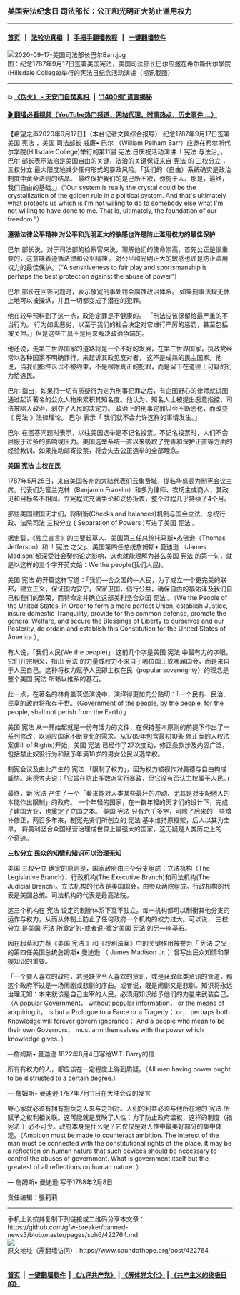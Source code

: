 ### 美国宪法纪念日 司法部长：公正和光明正大防止滥用权力
------------------------

#### [首页](https://github.com/gfw-breaker/banned-news3/blob/master/README.md) &nbsp;&nbsp;|&nbsp;&nbsp; [法轮功真相](https://github.com/begood0513/basic/blob/master/README.md)  &nbsp;&nbsp;|&nbsp;&nbsp; [手把手翻墙教程](https://github.com/gfw-breaker/guides/wiki)  &nbsp;&nbsp;|&nbsp;&nbsp; [一键翻墙软件](https://github.com/gfw-breaker/nogfw/blob/master/README.md)  



<div><img alt="2020-09-17-美国司法部长巴尔Barr.jpg" src="https://img.soundofhope.org/2020-09/1600349294691.jpg"/>
<br/><figcaption class="caption">
 图：纪念1787年9月17日签署美国宪法，美国司法部长巴尔应邀在希尔斯代尔学院(Hillsdale College)举行的宪法日纪念活动演讲（视讯截图）
</figcaption></div><hr/>

#### 💥 [《伪火》 - 天安门自焚真相 ](http://158.247.195.190:10000/videos/blog/weihuo.html)&nbsp; |&nbsp; [“1400例”谎言揭秘  ](http://158.247.195.190:10000/videos/blog/jiexi1400.html)

#### [ 🎬  翻墙必看视频（YouTube热门频道、网站代理、时事热点、历史事件 ...）](https://github.com/gfw-breaker/links/blob/master/banned.md)

<div><div class="Content__Wrapper sc-1bvya0-0 grZQxZ">
 <p class="meta-top">
  <span class="meta">
   【希望之声2020年9月17日】（本台记者文興综合报导）
  </span>
  纪念1787年9月17日签署美国
  <ok href="/term/13723">
   宪法
  </ok>
  ，美国
  <ok href="/term/2427">
   司法部长
  </ok>
  威廉•
  <ok href="/term/2431">
   巴尔
  </ok>
  （William Pelham Barr）应邀在希尔斯代尔学院(Hillsdale College)举行的第11届
  <ok href="/term/13723">
   宪法
  </ok>
  日庆祝活动演讲「
  <ok href="/term/13723">
   宪法
  </ok>
  与法治」。
  <ok href="/term/2431">
   巴尔
  </ok>
  部长表示法治是美国自由的关键，法治的关键保证来自
  <ok href="/term/13723">
   宪法
  </ok>
  的
  <ok href="/term/5352">
   三权分立
  </ok>
  ，
  <ok href="/term/5352">
   三权分立
  </ok>
  最大限度地减少任何形式的暴政风险。「我们的（自由）系统确实是政治制度中黄金法则的结晶。 最终保护我们的是己所不欲，勿施于人。那是，最终，我们自由的基础。」（“Our system is really the crystal could be the crystallization of the golden rule in a political system. And that's ultimately what protects us which is I'm not willing to do to somebody else what I'm not willing to have done to me. That is, ultimately, the foundation of our freedom.”）
 </p>
 <p>
  <strong>
   遵循法律公平精神 对公平和光明正大的敏感也许是防止滥用权力的最佳保护
  </strong>
 </p>
 <div class="AD_Embed__Wrap-sc-1xslmin-0 igMuqX module desktop">
  <div>
  </div>
 </div>
 <p>
  <ok href="/term/2431">
   巴尔
  </ok>
  部长说，对于司法部的检察官来说，理解他们的使命崇高，首先公正是很重要的，这意味着遵循法律和公平精神 。对公平和光明正大的敏感也许是防止滥用权力的最佳保护。（“A sensitiveness to fair play and sportsmanship is perhaps the best protection against the abuse of power”）
 </p>
 <p>
  <ok href="/term/2431">
   巴尔
  </ok>
  部长在回答问题时，表示放宽刑事处罚会腐蚀政治体系。 如果刑事法规无休止地可以被操纵，并且一切都变成了潜在的犯罪。
 </p>
 <p>
  他在较早预料到了这一点，政治定罪是不健康的。 「刑法应该保留给最严重的不当行为。 行为如此恶劣，以至于我们的社会决定对它进行严厉的惩罚，甚至包括被关押。」但是这些工具不是用来解决政治争端的。
 </p>
 <p>
  他还说，走第三世界国家的道路将是一个不好的发展，在第三世界国家，执政党经常以各种国家不明确罪行，来起诉其政见反对者， 这不是成熟的民主国家。他说，当我们指控诉讼不被约束，不是根除真正的犯罪，而是留下在道德上可疑的行为给选民。
 </p>
 <p>
  <ok href="/term/2431">
   巴尔
  </ok>
  指出，如果将一切有质疑行为定为刑事犯罪之后，有企图野心的律师就试图通过起诉著名的公众人物来累积其知名度。他认为，知名人士被提出恶意指控，司法被陷入政治，剥夺了人民的决定力。 政治上的刑事定罪只会不断恶化，而改变《
  <ok href="/term/13723">
   宪法
  </ok>
  》法律理论。
  <ok href="/term/2431">
   巴尔
  </ok>
  表示「 我们就不会允许这样的事情发生。」
 </p>
 <p>
  <ok href="/term/2431">
   巴尔
  </ok>
  在回答问题时表示，以往美国选举是不记名投票。不记名投票时，人们不会屈服于过多的影响或压力。美国选举系统一直以来吸取了完善和保护正直等方面的经验教训。如果推动邮寄投票，将会失去公正选举的全部理念。
 </p>
 <p>
  <strong>
   美国
   <ok href="/term/13723">
    宪法
   </ok>
   主权在民
  </strong>
 </p>
 <p>
  1787年5月25日，来自美国各州的大陆代表们云集费城，提名华盛顿为制宪会议主席。代表们为富兰克林（Benjamin Franklin）和多为律师、农场主或商人，其政见和目标各不相同。立宪程式充满争论和妥协折衷，整个过程几乎持续了4个月。
 </p>
 <p>
  那些美国建国天才们，将制衡(Checks and balances)机制与国会立法、总统行政、法院司法
  <ok href="https://www.epochtimes.com/b5/tag/%e4%b8%89%e6%ac%8a%e5%88%86%e7%ab%8b.html">
   三权分立
  </ok>
  (
  <ok href="/term/377632">
   Separation of Powers
  </ok>
  )写进了美国
  <ok href="https://www.epochtimes.com/b5/tag/%e6%86%b2%e6%b3%95.html">
   宪法
  </ok>
  。
 </p>
 <p>
  据史载，《独立宣言》的主要起草人、美国第三任总统托马斯•杰佛逊（Thomas Jefferson）和「
  <ok href="/term/13723">
   宪法
  </ok>
  之父」、美国第四任总统詹姆斯•
  <ok href="/term/377635">
   曼迪逊
  </ok>
  （James Madison)都深受社会契约论之影响，这也就能理解为甚么美国
  <ok href="/term/13723">
   宪法
  </ok>
  的第一句，就是以这样的三个字开英文始：We the people(我们人民)。
 </p>
 <div class="AD_Embed__Wrap-sc-1xslmin-0 igMuqX module desktop">
  <div>
  </div>
 </div>
 <p>
  美国
  <ok href="/term/13723">
   宪法
  </ok>
  的开篇这样写道：「我们―合众国的―人民，为了成立一个更完美的联邦，建立正义，保证国内安宁，保家卫国，倡行公益，确保自由的福佑泽及我们自己和我们的繁荣，而特命定并确立这部美利坚合众国
  <ok href="/term/13723">
   宪法
  </ok>
  。（We the People of the United States, in Order to form a more perfect Union, establish Justice, insure domestic Tranquility, provide for the common defense, promote the general Welfare, and secure the Blessings of Liberty to ourselves and our Posterity, do ordain and establish this Constitution for the United States of America.）」
 </p>
 <p>
  有人说，「我们人民(We the people)」 这前几个字是美国
  <ok href="/term/13723">
   宪法
  </ok>
  中最有力的字眼。它们开宗明义，指出
  <ok href="/term/13723">
   宪法
  </ok>
  的力量或权力不来自于哪位国王或哪届国会，而是来自于人民自己。这种将权力赋予人民即主权在民（popular sovereignty）的理念是整个美国
  <ok href="/term/13723">
   宪法
  </ok>
  所赖以维系的基石。
 </p>
 <p>
  此一点，在著名的林肯盖茨堡演说中，演绎得更加充分贴切：「一个民有、民治、民享的政府将永存于世。（Government of the people, by the people, for the people, shall not perish from the Earth）」
 </p>
 <p>
  美国
  <ok href="/term/13723">
   宪法
  </ok>
  从一开始起就是一份有活力的文件，在保持基本原则的前提下作出了一系列修改，以适应国家不断变化的需求。从1789年包含最初10条 修正案的人权法案(Bill of Rights)开始，美国
  <ok href="/term/13723">
   宪法
  </ok>
  已经作了27次变动，修正条款涉及内容广泛，包括禁止奴役行为和赋予年满18岁的男女公民以选举权。
 </p>
 <p>
  制宪会议及由此产生的
  <ok href="/term/13723">
   宪法
  </ok>
  「限制了权力」，因为权力被视作对美德与自由构成威胁。米德考夫说：「它旨在防止多数派实行暴政，但它没有否认主权属于人民。」
 </p>
 <p>
  最终，新
  <ok href="/term/13723">
   宪法
  </ok>
  产生了一个「看来能对人类某些最坏的冲动、尤其是对支配他人的本能作出限制」的政府。 一个年轻的国家，在一群年轻的天才们的设计下，完成了建国大业，也奠定了立国之本。 美国
  <ok href="/term/13723">
   宪法
  </ok>
  只有六千多字，可除了后来的一些增补修正，两百多年来，制宪先贤们所创立的
  <ok href="/term/13723">
   宪法
  </ok>
  基本维持原框架，后人以其为圭臯， 将美利坚合众国经营治理成世界上最强大的国家，这无疑是人类历史上的一个奇迹。
 </p>
 <div class="AD_Embed__Wrap-sc-1xslmin-0 igMuqX module desktop">
  <div>
  </div>
 </div>
 <p>
  <strong>
   <ok href="/term/5352">
    三权分立
   </ok>
   民众的知情和知识可以治理无知
  </strong>
 </p>
 <p>
  美国
  <ok href="/term/5352">
   三权分立
  </ok>
  确定的原则是，国家政府由三个分支组成：立法机构（The Legislative Branch）、行政机构(The Executive Branch)和司法机构(The Judicial Branch)。立法机构的代表是美国国会，由参众两院组成。行政机构的代表是美国总统。司法机构的代表是最高法院。
 </p>
 <p>
  这三个机构在
  <ok href="/term/13723">
   宪法
  </ok>
  设定的制衡体系下互不独立。每一机构都可以制衡其他分支的运作与权力，从而从体制上防止了任何政府一个机构的权力过大。可以说，
  <ok href="/term/5352">
   三权分立
  </ok>
  是美国
  <ok href="/term/13723">
   宪法
  </ok>
  所奠定的-或者说-奠定美国
  <ok href="/term/13723">
   宪法
  </ok>
  的另一座基石。
 </p>
 <p>
  因在起草和力荐《美国
  <ok href="/term/13723">
   宪法
  </ok>
  》和《权利法案》中的关键作用被誉为「
  <ok href="/term/13723">
   宪法
  </ok>
  之父」的第四任美国总统詹姆斯•
  <ok href="/term/377635">
   曼迪逊
  </ok>
  （
  <ok href="/term/377638">
   James Madison Jr.
  </ok>
  ）曾写出民众知情和掌握知识的重要。
 </p>
 <p>
  「一个要人喜欢的政府，若是缺少令人喜欢的资讯，或是获取此类资讯的管道，那这个政府不过是一场闹剧或悲剧的序曲。或者说，既是闹剧又是悲剧。知识将永远治理无知：本来就该是自己主宰的人民，必须用知识给予他们的力量来武装自己。（A popular Government， without popular information， or the means of acquiring it， is but a Prologue to a Farce or a Tragedy； or， perhaps both. Knowledge will forever govern ignorance： And a people who mean to be their own Governors， must arm themselves with the power which knowledge gives. ）
 </p>
 <p>
  —詹姆斯•
  <ok href="/term/377635">
   曼迪逊
  </ok>
  1822年8月4日写给W.T. Barry的信
 </p>
 <p>
  所有有权力的人，都应该在一定程度上得到质疑。（All men having power ought to be distrusted to a certain degree.）
 </p>
 <p>
  — 詹姆斯•
  <ok href="/term/377635">
   曼迪逊
  </ok>
  1787年7月11日在大陆会议的发言
 </p>
 <p>
  野心家就必须有拥有抱负之人来与之相对。人们的利益必须与他所在地的
  <ok href="/term/13723">
   宪法
  </ok>
  所赋予之权利相关联。这可能就是反映了人性：为了防止政府滥权，这样的制度（指
  <ok href="/term/13723">
   宪法
  </ok>
  ）必不可少。政府本身是什么呢？它仅仅是对人性中最美好部分的集中体现。（Ambition must be made to counteract ambition. The interest of the man must be connected with the constitutional rights of the place. It may be a reflection on human nature that such devices should be necessary to control the abuses of government. What is government itself but the greatest of all reflections on human nature. ）
 </p>
 <div class="AD_Embed__Wrap-sc-1xslmin-0 igMuqX module desktop">
  <div>
  </div>
 </div>
 <p>
  — 詹姆斯•
  <ok href="/term/377635">
   曼迪逊
  </ok>
  写于1788年2月8日
 </p>
 <p class="meta-btm">
  责任编辑：張莉莉
 </p>
</div>
</div>
<hr/>
手机上长按并复制下列链接或二维码分享本文章：<br/>
https://github.com/gfw-breaker/banned-news3/blob/master/pages/soh6/422764.md <br/>
<a href='https://github.com/gfw-breaker/banned-news3/blob/master/pages/soh6/422764.md'><img src='https://github.com/gfw-breaker/banned-news3/blob/master/pages/soh6/422764.md.png'/></a> <br/>
原文地址（需翻墙访问）：https://www.soundofhope.org/post/422764


------------------------
#### [首页](https://github.com/gfw-breaker/banned-news3/blob/master/README.md) &nbsp;|&nbsp; [一键翻墙软件](https://github.com/gfw-breaker/nogfw/blob/master/README.md) &nbsp;| [《九评共产党》](https://github.com/gfw-breaker/9ping.md/blob/master/README.md#九评之一评共产党是什么) | [《解体党文化》](https://github.com/gfw-breaker/jtdwh.md/blob/master/README.md) | [《共产主义的终极目的》](https://github.com/gfw-breaker/gczydzjmd.md/blob/master/README.md)


<img src='http://gfw-breaker.win/banned-news3/pages/soh6/422764.md' width='0px' height='0px'/>